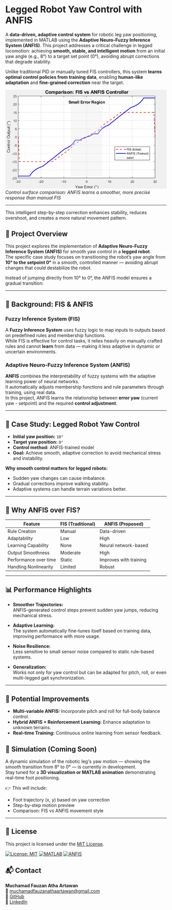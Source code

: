 # Legged Robot Yaw Control with ANFIS  

A **data-driven, adaptive control system** for robotic leg yaw positioning, implemented in MATLAB using the **Adaptive Neuro-Fuzzy Inference System (ANFIS)**. This project addresses a critical challenge in legged locomotion: achieving **smooth, stable, and intelligent motion** from an initial yaw angle (e.g., 8°) to a target set point (0°), avoiding abrupt corrections that degrade stability.

Unlike traditional PID or manually tuned FIS controllers, this system **learns optimal control policies from training data**, enabling **human-like adaptation** and **fine-grained correction** near the target.

![FIS vs ANFIS Comparison](comparison/FIS_vs_ANFIS_comparison.png)  
*Control surface comparison: ANFIS learns a smoother, more precise response than manual FIS*

---

This intelligent step-by-step correction enhances stability, reduces overshoot, and creates a more natural movement pattern.

## 📌 Project Overview
This project explores the implementation of **Adaptive Neuro-Fuzzy Inference System (ANFIS)** for smooth yaw control in a **legged robot**.  
The specific case study focuses on transitioning the robot’s yaw angle from **10° to the setpoint 0°** in a smooth, controlled manner — avoiding abrupt changes that could destabilize the robot.

Instead of jumping directly from 10° to 0°, the ANFIS model ensures a gradual transition:

---

## 🧠 Background: FIS & ANFIS

### Fuzzy Inference System (FIS)
A **Fuzzy Inference System** uses fuzzy logic to map inputs to outputs based on predefined rules and membership functions.  
While FIS is effective for control tasks, it relies heavily on manually crafted rules and cannot **learn** from data — making it less adaptive in dynamic or uncertain environments.

### Adaptive Neuro-Fuzzy Inference System (ANFIS)
**ANFIS** combines the interpretability of fuzzy systems with the adaptive learning power of neural networks.  
It automatically adjusts membership functions and rule parameters through training, using real data.  
In this project, ANFIS learns the relationship between **error yaw** (current yaw - setpoint) and the required **control adjustment**.

---

## 🤖 Case Study: Legged Robot Yaw Control

- **Initial yaw position:** `10°`
- **Target yaw position:** `0°`
- **Control method:** ANFIS-trained model
- **Goal:** Achieve smooth, adaptive correction to avoid mechanical stress and instability.

**Why smooth control matters for legged robots:**
- Sudden yaw changes can cause imbalance.
- Gradual corrections improve walking stability.
- Adaptive systems can handle terrain variations better.

---

## 🚀 Why ANFIS over FIS?

| Feature                  | FIS (Traditional)         | ANFIS (Proposed)          |
|--------------------------|---------------------------|---------------------------|
| Rule Creation            | Manual                    | Data-driven               |
| Adaptability             | Low                       | High                      |
| Learning Capability      | None                      | Neural network-based      |
| Output Smoothness        | Moderate                  | High                      |
| Performance over time    | Static                    | Improves with training    |
| Handling Nonlinearity    | Limited                   | Robust                    |

---

## 📊 Performance Highlights

- **Smoother Trajectories:**  
  ANFIS-generated control steps prevent sudden yaw jumps, reducing mechanical stress.

- **Adaptive Learning:**  
  The system automatically fine-tunes itself based on training data, improving performance with more usage.

- **Noise Resilience:**  
  Less sensitive to small sensor noise compared to static rule-based systems.

- **Generalization:**  
  Works not only for yaw control but can be adapted for pitch, roll, or even multi-legged gait synchronization.

---

## 🔮 Potential Improvements
- **Multi-variable ANFIS:** Incorporate pitch and roll for full-body balance control.
- **Hybrid ANFIS + Reinforcement Learning:** Enhance adaptation to unknown terrains.
- **Real-time Training:** Continuous online learning from sensor feedback.

## 🎥 Simulation (Coming Soon)

A dynamic simulation of the robotic leg's yaw motion — showing the smooth transition from 8° to 0° — is currently in development.  
Stay tuned for a **3D visualization or MATLAB animation** demonstrating real-time foot positioning.

👉 *This will include:*
- Foot trajectory (x, y) based on yaw correction
- Step-by-step motion preview
- Comparison: FIS vs ANFIS movement style

---

## 📄 License
This project is licensed under the [MIT License](LICENSE).

[![License: MIT](https://img.shields.io/badge/License-MIT-yellow.svg)](https://opensource.org/licenses/MIT)
[![MATLAB](https://img.shields.io/badge/Tool-MATLAB-orange)](https://mathworks.com)
[![ANFIS](https://img.shields.io/badge/Method-ANFIS-blue)](https://en.wikipedia.org/wiki/ANFIS)

## 📬 Contact

**Muchamad Fauzan Atha Artawan**  
📧 muchamadfauzanathaartawan@gmail.com  
🔗 [GitHub](https://github.com/0118200)  
💼 [LinkedIn](https://www.linkedin.com/in/muchamad-fauzan-07621b313/)
